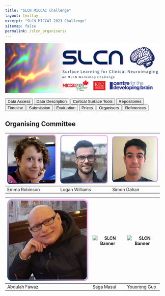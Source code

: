 ```yaml
---
title: "SLCN MICCAI Challenge"
layout: textlay
excerpt: "SLCN MICCAI 2023 Challenge"
sitemap: false
permalink: /slcn_organisers/
---
```


<img src="/images/pubpic/SLCN_Banner.png" alt="SLCN Banner" title="SLCN Banner" width="900">

<button  onclick="window.location.href='https://metrics-lab.github.io/slcn_data_access/';">Data Access</button> <button onclick="window.location.href='
https://metrics-lab.github.io/slcn_data_description/';">Data Description</button>  <button onclick="window.location.href='https://metrics-lab.github.io/slcn_cortical_surface_tools/';">Cortical Surface Tools</button>  <button onclick="window.location.href='https://metrics-lab.github.io/slcn_repositories/';">Repositories</button>  <button onclick="window.location.href='https://metrics-lab.github.io/slcn_timeline/';">Timeline</button> <button onclick="window.location.href='https://metrics-lab.github.io/slcn_submission/';">Submission</button> <button onclick="window.location.href='https://metrics-lab.github.io/slcn_evaluation/';">Evaluation</button> <button onclick="window.location.href='https://metrics-lab.github.io/slcn_prizes/';">Prizes</button> <button onclick="window.location.href='https://metrics-lab.github.io/slcn_organisers/';">Organisers</button> <button onclick="window.location.href='[https://slcn.grand-challenge.org/](https://metrics-lab.github.io/slcn_references/)';">References</button>


## Organising Committee

| <img src="/images/pubpic/emma_slcn.png" alt="SLCN Banner" title="SLCN Banner" width="300"> | <img src="/images/pubpic/logan_slcn.png" alt="SLCN Banner" title="SLCN Banner" width="300"> | <img src="/images/pubpic/simon_slcn.png" alt="SLCN Banner" title="SLCN Banner" width="300"> | 
| --- | --- | --- | 
| Emma Robinson | Logan Williams | Simon Dahan |

| <img src="/images/pubpic/abdulah_slcn.png" alt="SLCN Banner" title="SLCN Banner" width="300"> | <img src="/images/pubpic/saga_slcn.png" alt="SLCN Banner" title="SLCN Banner" width="300"> | <img src="/images/pubpic/yourong_slcn.png" alt="SLCN Banner" title="SLCN Banner" width="300"> |
| --- | --- | --- | 
| Abdulah Fawaz | Saga Masui | Youorong Guo |
